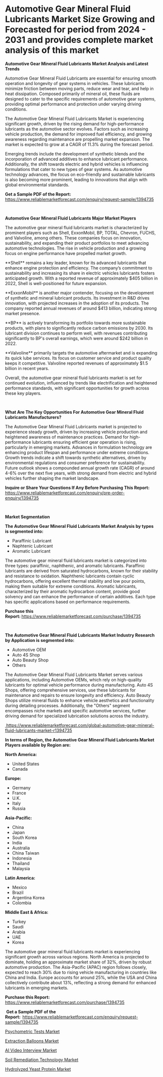 <p><h1>Automotive Gear Mineral Fluid Lubricants Market Size Growing and Forecasted for period from 2024 - 2031 and provides complete market analysis of this market</h1></p><p><strong>Automotive Gear Mineral Fluid Lubricants Market Analysis and Latest Trends</strong></p>
<p><p>Automotive Gear Mineral Fluid Lubricants are essential for ensuring smooth operation and longevity of gear systems in vehicles. These lubricants minimize friction between moving parts, reduce wear and tear, and help in heat dissipation. Composed primarily of mineral oil, these fluids are designed to cater to the specific requirements of automotive gear systems, providing optimal performance and protection under varying driving conditions.</p><p>The Automotive Gear Mineral Fluid Lubricants Market is experiencing significant growth, driven by the rising demand for high-performance lubricants as the automotive sector evolves. Factors such as increasing vehicle production, the demand for improved fuel efficiency, and growing awareness regarding maintenance are propelling market expansion. The market is expected to grow at a CAGR of 11.3% during the forecast period. </p><p>Emerging trends include the development of synthetic blends and the incorporation of advanced additives to enhance lubricant performance. Additionally, the shift towards electric and hybrid vehicles is influencing formulations that cater to new types of gear systems. As automotive technology advances, the focus on eco-friendly and sustainable lubricants is also becoming more prominent, leading to innovations that align with global environmental standards.</p></p>
<p><strong>Get a Sample PDF of the Report:&nbsp;</strong> <a href="https://www.reliablemarketforecast.com/enquiry/request-sample/1394735?utm_campaign=1890&utm_medium=2&utm_source=Github&utm_content=ia&utm_term=26122024&utm_id=automotive-gear-mineral-fluid-lubricants">https://www.reliablemarketforecast.com/enquiry/request-sample/1394735</a></p>
<p>&nbsp;</p>
<p><strong>Automotive Gear Mineral Fluid Lubricants Major Market Players</strong></p>
<p><p>The automotive gear mineral fluid lubricants market is characterized by prominent players such as Shell, ExxonMobil, BP, TOTAL, Chevron, FUCHS, and Valvoline, among others. These companies focus on innovation, sustainability, and expanding their product portfolios to meet advancing automotive technologies. The rise in vehicle production and a growing focus on engine performance have propelled market growth.</p><p>**Shell** remains a key leader, known for its advanced lubricants that enhance engine protection and efficiency. The company’s commitment to sustainability and increasing its share in electric vehicles lubricants fosters anticipated growth. With a reported revenue of approximately $405 billion in 2022, Shell is well-positioned for future expansion.</p><p>**ExxonMobil** is another major contender, focusing on the development of synthetic and mineral lubricant products. Its investment in R&D drives innovation, with projected increases in the adoption of its products. The company reported annual revenues of around $413 billion, indicating strong market presence.</p><p>**BP** is actively transforming its portfolio towards more sustainable products, with plans to significantly reduce carbon emissions by 2030. Its lubricant division continues to perform well, with revenues contributing significantly to BP's overall earnings, which were around $242 billion in 2022.</p><p>**Valvoline** primarily targets the automotive aftermarket and is expanding its quick lube services. Its focus on customer service and product quality keeps it competitive. Valvoline reported revenues of approximately $1.5 billion in recent years.</p><p>Overall, the automotive gear mineral fluid lubricants market is set for continued evolution, influenced by trends like electrification and heightened performance standards, with significant opportunities for growth across these key players.</p></p>
<p>&nbsp;</p>
<p><strong>What Are The Key Opportunities For Automotive Gear Mineral Fluid Lubricants Manufacturers?</strong></p>
<p><p>The Automotive Gear Mineral Fluid Lubricants market is projected to experience steady growth, driven by increasing vehicle production and heightened awareness of maintenance practices. Demand for high-performance lubricants ensuring efficient gear operation is rising, particularly in emerging markets. Advances in formulation technology are enhancing product lifespan and performance under extreme conditions. Growth trends indicate a shift towards synthetic alternatives, driven by environmental regulations and consumer preference for sustainability. Future outlook shows a compounded annual growth rate (CAGR) of around 4-6% over the next five years, with strong demand from electric and hybrid vehicles further shaping the market landscape.</p></p>
<p><strong>Inquire or Share Your Questions If Any Before Purchasing This Report:</strong> <a href="https://www.reliablemarketforecast.com/enquiry/pre-order-enquiry/1394735?utm_campaign=1890&utm_medium=2&utm_source=Github&utm_content=ia&utm_term=26122024&utm_id=automotive-gear-mineral-fluid-lubricants">https://www.reliablemarketforecast.com/enquiry/pre-order-enquiry/1394735</a></p>
<p>&nbsp;</p>
<p><strong>Market Segmentation</strong></p>
<p><strong>The Automotive Gear Mineral Fluid Lubricants Market Analysis by types is segmented into:</strong></p>
<p><ul><li>Paraffinic Lubricant</li><li>Naphtenic Lubricant</li><li>Aromatic Lubricant</li></ul></p>
<p><p>The automotive gear mineral fluid lubricants market is categorized into three types: paraffinic, naphthenic, and aromatic lubricants. Paraffinic lubricants are derived from saturated hydrocarbons, known for their stability and resistance to oxidation. Naphthenic lubricants contain cyclic hydrocarbons, offering excellent thermal stability and low pour points, making them suitable for extreme conditions. Aromatic lubricants, characterized by their aromatic hydrocarbon content, provide good solvency and can enhance the performance of certain additives. Each type has specific applications based on performance requirements.</p></p>
<p><strong>Purchase this Report:&nbsp;</strong><a href="https://www.reliablemarketforecast.com/purchase/1394735?utm_campaign=1890&utm_medium=2&utm_source=Github&utm_content=ia&utm_term=26122024&utm_id=automotive-gear-mineral-fluid-lubricants">https://www.reliablemarketforecast.com/purchase/1394735</a></p>
<p>&nbsp;</p>
<p><strong>The Automotive Gear Mineral Fluid Lubricants Market Industry Research by Application is segmented into:</strong></p>
<p><ul><li>Automotive OEM</li><li>Auto 4S Shop</li><li>Auto Beauty Shop</li><li>Others</li></ul></p>
<p><p>The Automotive Gear Mineral Fluid Lubricants Market serves various applications, including Automotive OEMs, which rely on high-quality lubricants for optimal vehicle performance during manufacturing. Auto 4S Shops, offering comprehensive services, use these lubricants for maintenance and repairs to ensure longevity and efficiency. Auto Beauty Shops utilize mineral fluids to enhance vehicle aesthetics and functionality during detailing processes. Additionally, the "Others" segment encompasses niche markets and specific automotive services, further driving demand for specialized lubrication solutions across the industry.</p></p>
<p><a href="https://www.reliablemarketforecast.com/global-automotive-gear-mineral-fluid-lubricants-market-r1394735?utm_campaign=1890&utm_medium=2&utm_source=Github&utm_content=ia&utm_term=26122024&utm_id=automotive-gear-mineral-fluid-lubricants">&nbsp;https://www.reliablemarketforecast.com/global-automotive-gear-mineral-fluid-lubricants-market-r1394735</a></p>
<p><strong>In terms of Region, the Automotive Gear Mineral Fluid Lubricants Market Players available by Region are:</strong></p>
<p>
    <p> <strong> North America: </strong>
        <ul>
            <li>United States</li>
            <li>Canada</li>
        </ul>
        </p> 
    <p> <strong> Europe: </strong>
        <ul>
            <li>Germany</li>
            <li>France</li>
            <li>U.K.</li>
            <li>Italy</li>
            <li>Russia</li>
        </ul>
        </p> 
    <p> <strong> Asia-Pacific: </strong>
        <ul>
            <li>China</li>
            <li>Japan</li>
            <li>South Korea</li>
            <li>India</li>
            <li>Australia</li>
            <li>China Taiwan</li>
            <li>Indonesia</li>
            <li>Thailand</li>
            <li>Malaysia</li>
        </ul>
        </p> 
    <p> <strong> Latin America: </strong>
        <ul>
            <li>Mexico</li>
            <li>Brazil</li>
            <li>Argentina Korea</li>
            <li>Colombia</li>
        </ul>
        </p> 
    <p> <strong> Middle East & Africa: </strong>
        <ul>
            <li>Turkey</li>
            <li>Saudi</li>
            <li>Arabia</li>
            <li>UAE</li>
            <li>Korea</li>
        </ul>
    </p>
    </p>
<p><p>The automotive gear mineral fluid lubricants market is experiencing significant growth across various regions. North America is projected to dominate, holding an approximate market share of 32%, driven by robust automotive production. The Asia-Pacific (APAC) region follows closely, expected to reach 30% due to rising vehicle manufacturing in countries like China and India. Europe accounts for around 25%, while the USA and China collectively contribute about 13%, reflecting a strong demand for enhanced lubricants in emerging markets.</p></p>
<p><strong>Purchase this Report: </strong><a href="https://www.reliablemarketforecast.com/purchase/1394735?utm_campaign=1890&utm_medium=2&utm_source=Github&utm_content=ia&utm_term=26122024&utm_id=automotive-gear-mineral-fluid-lubricants">https://www.reliablemarketforecast.com/purchase/1394735</a></p>
<p>&nbsp;<strong>Get a Sample PDF of the Report:&nbsp;&nbsp;</strong><a href="https://www.reliablemarketforecast.com/enquiry/request-sample/1394735?utm_campaign=1890&utm_medium=2&utm_source=Github&utm_content=ia&utm_term=26122024&utm_id=automotive-gear-mineral-fluid-lubricants">https://www.reliablemarketforecast.com/enquiry/request-sample/1394735</a></p>
<p><strong></strong></p>
<p><p><a href="https://www.linkedin.com/pulse/psychometric-tests-market-size-forecasted-64-cagr-from-2024-46u4f?utm_campaign=1890&utm_medium=2&utm_source=Github&utm_content=ia&utm_term=26122024&utm_id=automotive-gear-mineral-fluid-lubricants">Psychometric Tests Market</a></p><p><a href="https://github.com/lylyparadise/Market-Research-Report-List-5/blob/main/extraction-balloons-market.md?utm_campaign=1890&utm_medium=2&utm_source=Github&utm_content=ia&utm_term=26122024&utm_id=automotive-gear-mineral-fluid-lubricants">Extraction Balloons Market</a></p><p><a href="https://www.linkedin.com/pulse/whats-powering-ai-video-interview-market-growth-insights-nx03f?utm_campaign=1890&utm_medium=2&utm_source=Github&utm_content=ia&utm_term=26122024&utm_id=automotive-gear-mineral-fluid-lubricants">AI Video Interview Market</a></p><p><a href="https://www.linkedin.com/pulse/consumer-behavior-shifts-soil-remediation-technology-market-v6z1f?utm_campaign=1890&utm_medium=2&utm_source=Github&utm_content=ia&utm_term=26122024&utm_id=automotive-gear-mineral-fluid-lubricants">Soil Remediation Technology Market</a></p><p><a href="https://www.linkedin.com/pulse/unveiling-market-trends-global-hydrolyzed-yeast-protein-growth-oj63f?utm_campaign=1890&utm_medium=2&utm_source=Github&utm_content=ia&utm_term=26122024&utm_id=automotive-gear-mineral-fluid-lubricants">Hydrolyzed Yeast Protein Market</a></p></p>